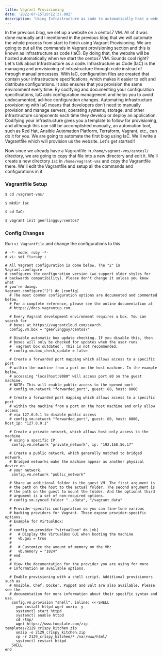 ```yaml
---
title: Vagrant Provisioning
date: '2022-07-15T20:12:37.00Z'
description: 'Using Infrastructure as code to automatically host a website on a VM'
---
```



In the previous blog, we set up a website on a centos7 VM. All of it was done manually and I mentioned in the previous blog that we will automate the whole process from start to finish using Vagrant Provisioning. We are going to put all the commands in Vagrant provisioning section and this is known as Infrastructure as code (IaC). By doing that, the website will be hosted automatically when we start the centos7 VM. Sounds cool right? Let's talk about Infrastructure as a code. Infrastructure as Code (IaC) is the managing and provisioning of infrastructure through code instead of through manual processes. With IaC, configuration files are created that contain your infrastructure specifications, which makes it easier to edit and distribute configurations. It also ensures that you provision the same environment every time. By codifying and documenting your configuration specifications, IaC aids configuration management and helps you to avoid undocumented, ad-hoc configuration changes. Automating infrastructure provisioning with IaC means that developers don’t need to manually provision and manage servers, operating systems, storage, and other infrastructure components each time they develop or deploy an application. Codifying your infrastructure gives you a template to follow for provisioning, and although this can still be accomplished manually, an automation tool, such as Red Hat, Ansible Automation Platform, Terraform, Vagrant, etc., can do it for you. We are going to automate the first blog using IaC. We'll write a Vagrantfile which will provision us the website. Let's get started!!

Now since we already have a Vagrantfile in `/home/vagrant-vms/centos7/` directory, we are going to copy that file into a new directory and edit it. We'll create a new directory `IaC` in `/home/vagrant-vms` and copy the Vagrantfile there. We'll edit the Vagrantfile and setup all the commands and configurations in it. 


### Vagrantfile Setup
```js
$ cd /vagrant-vms/

$ mkdir Iac

$ cd IaC/

$ vagrant init geerlingguy/centos7
```

### Config Changes
Run `vi Vagrantfile` and change the configurations to this
```
# -*- mode: ruby -*-
# vi: set ft=ruby :

# All Vagrant configuration is done below. The "2" in Vagrant.configure
# configures the configuration version (we support older styles for
# backwards compatibility). Please don't change it unless you know what
# you're doing.
Vagrant.configure("2") do |config|
  # The most common configuration options are documented and commented below.
  # For a complete reference, please see the online documentation at
  # https://docs.vagrantup.com.

  # Every Vagrant development environment requires a box. You can search for
  # boxes at https://vagrantcloud.com/search.
  config.vm.box = "geerlingguy/centos7"

  # Disable automatic box update checking. If you disable this, then
  # boxes will only be checked for updates when the user runs
  # `vagrant box outdated`. This is not recommended.
  # config.vm.box_check_update = false

  # Create a forwarded port mapping which allows access to a specific port
  # within the machine from a port on the host machine. In the example below,
  # accessing "localhost:8080" will access port 80 on the guest machine.
  # NOTE: This will enable public access to the opened port
  # config.vm.network "forwarded_port", guest: 80, host: 8080

  # Create a forwarded port mapping which allows access to a specific port
  # within the machine from a port on the host machine and only allow access
  # via 127.0.0.1 to disable public access
  # config.vm.network "forwarded_port", guest: 80, host: 8080, host_ip: "127.0.0.1"

  # Create a private network, which allows host-only access to the machine
  # using a specific IP.
   config.vm.network "private_network", ip: "192.168.56.17"

  # Create a public network, which generally matched to bridged network.
  # Bridged networks make the machine appear as another physical device on
  # your network.
   config.vm.network "public_network"

  # Share an additional folder to the guest VM. The first argument is
  # the path on the host to the actual folder. The second argument is
  # the path on the guest to mount the folder. And the optional third
  # argument is a set of non-required options.
  # config.vm.synced_folder "../data", "/vagrant_data"

  # Provider-specific configuration so you can fine-tune various
  # backing providers for Vagrant. These expose provider-specific options.
  # Example for VirtualBox:
  #
  # config.vm.provider "virtualbox" do |vb|
  #   # Display the VirtualBox GUI when booting the machine
  #   vb.gui = true
  #
  #   # Customize the amount of memory on the VM:
  #   vb.memory = "1024"
  # end
  #
  # View the documentation for the provider you are using for more
  # information on available options.

  # Enable provisioning with a shell script. Additional provisioners such as
  # Ansible, Chef, Docker, Puppet and Salt are also available. Please see the
  # documentation for more information about their specific syntax and use.
   config.vm.provision "shell", inline: <<-SHELL
     yum install httpd wget unzip -y
     systemctl start httpd
     systemctl enable httpd
     cd /tmp/
     wget https://www.tooplate.com/zip-templates/2129_crispy_kitchen.zip
     unzip -o 2129_crispy_kitchen.zip
     cp -r 2129_crispy_kitchen/* /var/www/html/
     systemctl restart httpd 
   SHELL
end
```
